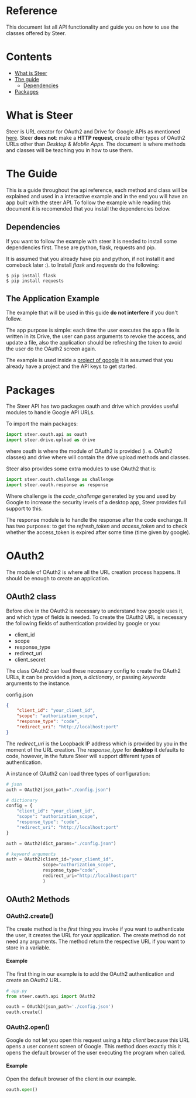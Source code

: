 # Reference
This document list all API functionality and guide you on how to use the classes offered by Steer.

# Contents
- [What is Steer](#what-is-steer)
- [The guide](#the-guide)
    - [Dependencies](#dependencies)
- [Packages](#packages)

# What is Steer
Steer is URL creator for OAuth2 and Drive for Google APIs as mentioned [here](https://github.com/fernando-gap/steer#steer). Steer **does not**: make a **HTTP request**, create other types of OAuth2 URLs other than *Desktop & Mobile Apps*. The document is where methods and classes will be teaching you in how to use them.

# The Guide
This is a guide throughout the api reference, each method and class will be explained and used in a interactive example and in the end you will have an app built with the steer API. To follow the example while reading this document it is recomended that you install the dependencies below. 

## Dependencies
If you want to follow the example with steer it is needed to install some dependencies first. These are python, flask, requests and pip.

It is assumed that you already have pip and python, if not install it and comeback later :). to Install *flask* and *requests* do the following:
```
$ pip install flask
$ pip install requests
```
## The Application Example
The example that will be used in this guide **do not interfere** if you don't follow.

The app purpose is simple: each time the user executes the app a file is written in its Drive, the user can pass arguments to revoke the access, and update a file, also the application should be refreshing the token to avoid the user do the OAuth2 screen again.

The example is used inside a [project of google](https://developers.google.com/workspace/guides/create-project) it is assumed that you already have a project and the API keys to get started. 

# Packages
The Steer API has two packages oauth and drive which provides useful modules to handle Google API URLs.

To import the main packages:
```python
import steer.oauth.api as oauth
import steer.drive.upload as drive
```

where oauth is where the module of OAuth2 is provided (i. e. OAuth2 classes) and drive where will contain the drive upload methods and classes.

Steer also provides some extra modules to use OAuth2 that is:
```python
import steer.oauth.challenge as challenge
import steer.oauth.response as response
```

Where challenge is the *code_challenge* generated by you and used by Google to increase the security levels of a desktop app, Steer provides full support to this. 

The response module is to handle the response after the code exchange. It has two purposes: to get the *refresh_token* and *access_token* and to check whether the access_token is expired after some time (time given by google).

# OAuth2
The module of OAuth2 is where all the URL creation process happens. It should be enough to create an application.

## OAuth2 class
Before dive in the OAuth2 is necessary to understand how google uses it, and which type of fields is needed. To create the OAuth2 URL is necessary the following fields of authentication provided by google or you:

- client_id
- scope
- response_type
- redirect_uri
- client_secret

The class OAuth2 can load these necessary config to create the OAuth2 URLs, it can be provided a *json*, a *dictionary*, or passing *keywords* arguments to the instance.

config.json
```json
{
    "client_id": "your_client_id",
    "scope": "authorization_scope",
    "response_type": "code",
    "redirect_uri": "http://localhost:port"
}
```
The *redirect_uri* is the Loopback IP address which is provided by you in the moment of the URL creation.
The *response_type* for **desktop** it defaults to code, however, in the future Steer will support different types of authentication.

A instance of OAuth2 can load three types of configuration:
```python
# json
auth = OAuth2(json_path="./config.json")

# dictionary
config = {
    "client_id": "your_client_id",
    "scope": "authorization_scope",
    "response_type": "code",
    "redirect_uri": "http://localhost:port"
}

auth = OAuth2(dict_params="./config.json")

# keyword arguments
auth = OAuth2(client_id="your_client_id",
              scope="authorization_scope",
              response_type="code",
              redirect_uri="http://localhost:port"
              )
```

## OAuth2 Methods
### OAuth2.create()
The create method is the *first* thing you invoke if you want to authenticate the user, it creates the URL for your application. The create method do not need any arguments. The method return the respective URL if you want to store in a variable.

#### Example
The first thing in our example is to add the OAuth2 authentication and create an OAuth2 URL.

```python
# app.py
from steer.oauth.api import OAuth2

oauth = OAuth2(json_path='./config.json')
oauth.create()
```

### OAuth2.open()
Google do not let you open this request using a *http client* because this URL opens a user consent screen of Google. This method does exactly this it opens the default browser of the user executing the program when called.

#### Example
Open the default browser of the client in our example.
```python
oauth.open()
```
